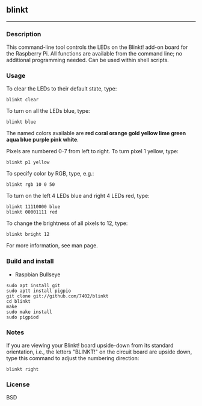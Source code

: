 ## blinkt

---

### Description

This command-line tool controls the LEDs on the Blinkt! add-on board for the Raspberry Pi. All functions are available
from the command line; no additional programming needed. Can be used within shell scripts.

### Usage

To clear the LEDs to their default state, type:
```
blinkt clear
```

To turn on all the LEDs blue, type:
```
blinkt blue
```

The named colors available are **red coral orange gold yellow lime green aqua blue purple pink white**.

Pixels are numbered 0-7 from left to right. To turn pixel 1 yellow, type:
```
blinkt p1 yellow
```

To specify color by RGB, type, e.g.:
```
blinkt rgb 10 0 50
```

To turn on the left 4 LEDs blue and right 4 LEDs red, type:
```
blinkt 11110000 blue
blinkt 00001111 red
```

To change the brightness of all pixels to 12, type:
```
blinkt bright 12
```

For more information, see man page.

### Build and install

* Raspbian Bullseye

```
sudo apt install git
sudo aptt install pigpio
git clone git://github.com/7402/blinkt
cd blinkt
make
sudo make install
sudo pigpiod
```

### Notes

If you are viewing your Blinkt! board upside-down from its standard orientation, i.e., the letters "BLINKT!" on the circuit board are upside down, type this command to adjust the numbering direction:
```
blinkt right
```

### License

BSD

